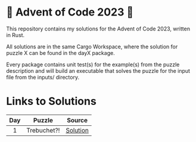 # :christmas_tree: Advent of Code 2023 :christmas_tree:

This repository contains my solutions for the Advent of Code 2023, written in Rust.

All solutions are in the same Cargo Workspace, where the solution for puzzle X can be found in the dayX package.

Every package contains unit test(s) for the example(s) from the puzzle description and will build an executable that solves the puzzle for the input file from the inputs/ directory.

# Links to Solutions

| Day |         Puzzle           |            Source             |
|:---:|:------------------------:|:-----------------------------:|
|  1  | Trebuchet?!              | [Solution](day1/src/main.rs)  |
